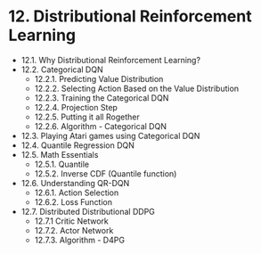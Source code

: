 # 12. Distributional Reinforcement Learning
* 12.1. Why Distributional Reinforcement Learning?
* 12.2. Categorical DQN
   * 12.2.1. Predicting Value Distribution
   * 12.2.2. Selecting Action Based on the Value Distribution
   * 12.2.3. Training the Categorical DQN
   * 12.2.4. Projection Step
   * 12.2.5. Putting it all Rogether
   * 12.2.6. Algorithm - Categorical DQN
* 12.3. Playing Atari games using Categorical DQN
* 12.4. Quantile Regression DQN
* 12.5. Math Essentials
   * 12.5.1. Quantile
   * 12.5.2. Inverse CDF (Quantile function)
* 12.6. Understanding QR-DQN
   * 12.6.1. Action Selection
   * 12.6.2. Loss Function
* 12.7. Distributed Distributional DDPG
   * 12.7.1 Critic Network
   * 12.7.2. Actor Network
   * 12.7.3. Algorithm - D4PG